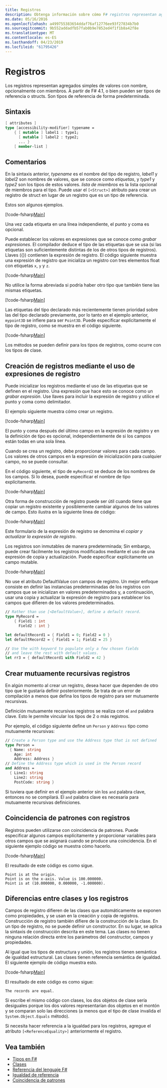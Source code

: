 ```yaml
---
title: Registros
description: Obtenga información sobre cómo F# registros representan agregados simples de valores con nombre, opcionalmente con miembros.
ms.date: 05/16/2016
ms.openlocfilehash: a499755383654ddaf76af12776ee93f27834b7b0
ms.sourcegitcommit: 9b552addadfb57fab0b9e7852ed4f1f1b8a42f8e
ms.translationtype: MT
ms.contentlocale: es-ES
ms.lasthandoff: 04/23/2019
ms.locfileid: "61795426"
---
```

# <a name="records"></a>Registros

Los registros representan agregados simples de valores con nombre, opcionalmente con miembros.  A partir de F# 4.1, o bien pueden ser tipos de referencia o structs.  Son tipos de referencia de forma predeterminada.

## <a name="syntax"></a>Sintaxis

```fsharp
[ attributes ]
type [accessibility-modifier] typename =
    { [ mutable ] label1 : type1;
      [ mutable ] label2 : type2;
      ... }
    [ member-list ]
```

## <a name="remarks"></a>Comentarios

En la sintaxis anterior, *typename* es el nombre del tipo de registro, *label1* y *label2* son nombres de valores, que se conoce como *etiquetas*, y *type1* y *type2* son los tipos de estos valores. *lista de miembros* es la lista opcional de miembros para el tipo.  Puede usar el `[<Struct>]` atributo para crear un registro de struct en lugar de un registro que es un tipo de referencia.

Estos son algunos ejemplos.

[!code-fsharp[Main](../../../samples/snippets/fsharp/lang-ref-1/snippet1901.fs)]

Una vez cada etiqueta en una línea independiente, el punto y coma es opcional.

Puede establecer los valores en expresiones que se conoce como *grabar expresiones*. El compilador deduce el tipo de las etiquetas que se usa (si las etiquetas son suficientemente distintas de los de otros tipos de registros). Llaves ({}) contienen la expresión de registro. El código siguiente muestra una expresión de registro que inicializa un registro con tres elementos float con etiquetas `x`, `y` y `z`.

[!code-fsharp[Main](../../../samples/snippets/fsharp/lang-ref-1/snippet1907.fs)]

No utilice la forma abreviada si podría haber otro tipo que también tiene las mismas etiquetas.

[!code-fsharp[Main](../../../samples/snippets/fsharp/lang-ref-1/snippet1903.fs)]

Las etiquetas del tipo declarado más recientemente tienen prioridad sobre las del tipo declarado previamente, por lo tanto en el ejemplo anterior, `mypoint3D` se infiere para ser `Point3D`. Puede especificar explícitamente el tipo de registro, como se muestra en el código siguiente.

[!code-fsharp[Main](../../../samples/snippets/fsharp/lang-ref-1/snippet1908.fs)]

Los métodos se pueden definir para los tipos de registros, como ocurre con los tipos de clase.

## <a name="creating-records-by-using-record-expressions"></a>Creación de registros mediante el uso de expresiones de registro

Puede inicializar los registros mediante el uso de las etiquetas que se definen en el registro. Una expresión que hace esto se conoce como un *grabar expresión*. Use llaves para incluir la expresión de registro y utilice el punto y coma como delimitador.

El ejemplo siguiente muestra cómo crear un registro.

[!code-fsharp[Main](../../../samples/snippets/fsharp/lang-ref-1/snippet1904.fs)]

El punto y coma después del último campo en la expresión de registro y en la definición de tipo es opcional, independientemente de si los campos están todas en una sola línea.

Cuando se crea un registro, debe proporcionar valores para cada campo. Los valores de otros campos en la expresión de inicialización para cualquier campo, no se puede consultar.

En el código siguiente, el tipo de `myRecord2` se deduce de los nombres de los campos. Si lo desea, puede especificar el nombre de tipo explícitamente.

[!code-fsharp[Main](../../../samples/snippets/fsharp/lang-ref-1/snippet1905.fs)]

Otra forma de construcción de registro puede ser útil cuando tiene que copiar un registro existente y posiblemente cambiar algunos de los valores de campo. Esto ilustra en la siguiente línea de código:

[!code-fsharp[Main](../../../samples/snippets/fsharp/lang-ref-1/snippet1906.fs)]

Este formulario de la expresión de registro se denomina el *copiar y actualizar la expresión de registro*.

Los registros son inmutables de manera predeterminada; Sin embargo, puede crear fácilmente los registros modificados mediante el uso de una expresión de copia y actualización. Puede especificar explícitamente un campo mutable.

[!code-fsharp[Main](../../../samples/snippets/fsharp/lang-ref-1/snippet1909.fs)]

No use el atributo DefaultValue con campos de registro. Un mejor enfoque consiste en definir las instancias predeterminadas de los registros con campos que se inicializan en valores predeterminados y, a continuación, usar una copia y actualizar la expresión de registro para establecer los campos que difieren de los valores predeterminados.

```fsharp
// Rather than use [<DefaultValue>], define a default record.
type MyRecord =
    { Field1 : int
      Field2 : int }

let defaultRecord1 = { Field1 = 0; Field2 = 0 }
let defaultRecord2 = { Field1 = 1; Field2 = 25 }

// Use the with keyword to populate only a few chosen fields
// and leave the rest with default values.
let rr3 = { defaultRecord1 with Field2 = 42 }
```

## <a name="creating-mutually-recursive-records"></a>Crear mutuamente recursivas registros

En algún momento al crear un registro, desea hacer que dependen de otro tipo que le gustaría definir posteriormente. Se trata de un error de compilación a menos que defina los tipos de registro para ser mutuamente recursivas.

Definición mutuamente recursivas registros se realiza con el `and` palabra clave. Esto le permite vincular los tipos de 2 o más registros.

Por ejemplo, el código siguiente define un `Person` y `Address` tipo como mutuamente recursivas:

```fsharp
// Create a Person type and use the Address type that is not defined
type Person =
  { Name: string
    Age: int
    Address: Address }
// Define the Address type which is used in the Person record
and Address =
  { Line1: string
    Line2: string
    PostCode: string }
```

Si tuviera que definir en el ejemplo anterior sin los `and` palabra clave, entonces no se compilará. El `and` palabra clave es necesaria para mutuamente recursivas definiciones.

## <a name="pattern-matching-with-records"></a>Coincidencia de patrones con registros

Registros pueden utilizarse con coincidencia de patrones. Puede especificar algunos campos explícitamente y proporcionar variables para otros campos que se asignará cuando se produce una coincidencia. En el siguiente ejemplo código se muestra cómo hacerlo.

[!code-fsharp[Main](../../../samples/snippets/fsharp/lang-ref-1/snippet1910.fs)]

El resultado de este código es como sigue.

```
Point is at the origin.
Point is on the x-axis. Value is 100.000000.
Point is at (10.000000, 0.000000, -1.000000).
```

## <a name="differences-between-records-and-classes"></a>Diferencias entre clases y los registros

Campos de registro difieren de las clases que automáticamente se exponen como propiedades, y se usan en la creación y copia de registros. Construcción de registro también difiere de la construcción de la clase. En un tipo de registro, no se puede definir un constructor. En su lugar, se aplica la sintaxis de construcción descrita en este tema. Las clases no tienen ninguna relación directa entre los parámetros del constructor, campos y propiedades.

Al igual que los tipos de estructura y unión, los registros tienen semántica de igualdad estructural. Las clases tienen referencia semántica de igualdad. El siguiente ejemplo de código muestra esto.

[!code-fsharp[Main](../../../samples/snippets/fsharp/lang-ref-1/snippet1911.fs)]

El resultado de este código es como sigue:

```
The records are equal.
```

Si escribe el mismo código con clases, los dos objetos de clase sería desiguales porque los dos valores representarían dos objetos en el montón y se comparan solo las direcciones (a menos que el tipo de clase invalida el `System.Object.Equals` método).

Si necesita hacer referencia a la igualdad para los registros, agregue el atributo `[<ReferenceEquality>]` anteriormente el registro.

## <a name="see-also"></a>Vea también

- [Tipos en F#](fsharp-types.md)
- [Clases](classes.md)
- [Referencia del lenguaje F#](index.md)
- [Igualdad de referencia](https://msdn.microsoft.com/visualfsharpdocs/conceptual/core.referenceequalityattribute-class-%5bfsharp%5d)
- [Coincidencia de patrones](pattern-matching.md)
